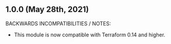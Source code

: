 ## 1.0.0 (May 28th, 2021)

BACKWARDS INCOMPATIBILITIES / NOTES:

* This module is now compatible with Terraform 0.14 and higher.

